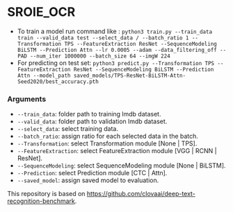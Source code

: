 # SROIE_OCR
* To train a model run command like : ```python3 train.py --train_data train --valid_data test --select_data / --batch_ratio 1 --Transformation TPS --FeatureExtraction ResNet --SequenceModeling BiLSTM --Prediction Attn --lr 0.0005 --adam --data_filtering_off --PAD --num_iter 1000000 --batch_size 64 --imgW 224```
* For predicting on test set: ```python3 predict.py --Transformation TPS --FeatureExtraction ResNet --SequenceModeling BiLSTM --Prediction Attn --model_path saved_models/TPS-ResNet-BiLSTM-Attn-Seed2020/best_accuracy.pth```

### Arguments
* `--train_data`: folder path to training lmdb dataset.
* `--valid_data`: folder path to validation lmdb dataset.
* `--select_data`: select training data. 
* `--batch_ratio`: assign ratio for each selected data in the batch.
* `--Transformation`: select Transformation module [None | TPS].
* `--FeatureExtraction`: select FeatureExtraction module [VGG | RCNN | ResNet].
* `--SequenceModeling`: select SequenceModeling module [None | BiLSTM].
* `--Prediction`: select Prediction module [CTC | Attn].
* `--saved_model`: assign saved model to evaluation.

This repository is based on https://github.com/clovaai/deep-text-recognition-benchmark.
